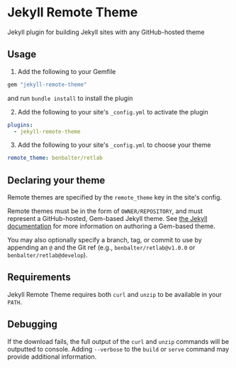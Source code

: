 # Jekyll Remote Theme

Jekyll plugin for building Jekyll sites with any GitHub-hosted theme

## Usage

1. Add the following to your Gemfile

  ```ruby
  gem "jekyll-remote-theme"
  ```

  and run `bundle install` to install the plugin

2. Add the following to your site's `_config.yml` to activate the plugin

  ```yml
  plugins:
    - jekyll-remote-theme
  ```

3. Add the following to your site's `_config.yml` to choose your theme

  ```yml
  remote_theme: benbalter/retlab
  ```

## Declaring your theme

Remote themes are specified by the `remote_theme` key in the site's config.

Remote themes must be in the form of `OWNER/REPOSITORY`, and must represent a GitHub-hosted, Gem-based Jekyll theme. See [the Jekyll documentation](https://jekyllrb.com/docs/themes/) for more information on authoring a Gem-based theme.

You may also optionally specify a branch, tag, or commit to use by appending an `@` and the Git ref (e.g., `benbalter/retlab@v1.0.0` or `benbalter/retlab@develop`).

## Requirements

Jekyll Remote Theme requires both `curl` and `unzip` to be available in your `PATH`.

## Debugging

If the download fails, the full output of the `curl` and `unzip` commands will be outputted to console. Adding `--verbose` to the `build` or `serve` command may provide additional information.
